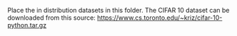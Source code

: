 Place the in distribution datasets in this folder. The CIFAR 10 dataset can be downloaded from this source: https://www.cs.toronto.edu/~kriz/cifar-10-python.tar.gz

